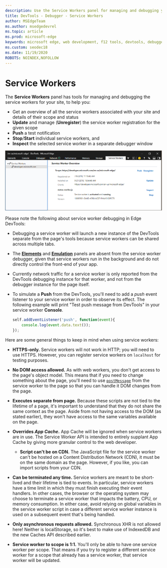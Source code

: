```yaml
---
description: Use the Service Workers panel for managing and debugging your service workers
title: DevTools - Debugger - Service Workers
author: MSEdgeTeam
ms.author: msedgedevrel
ms.topic: article
ms.prod: microsoft-edge
keywords: microsoft edge, web development, f12 tools, devtools, debugger, debugging, pwa, service worker, cache api
ms.custom: seodec18
ms.date: 11/19/2020
ROBOTS: NOINDEX,NOFOLLOW
---
```

# Service Workers

The **Service Workers** panel has tools for managing and debugging the service workers for your site, to help you:

 - Get an overview of all the service workers associated with your site and details of their scope and status
 - **Update** and manage (**Unregister**) the service worker registration for the given scope
 - **Push** a test notification
 - **Stop**/**Start** individual service workers, and
 - **Inspect** the selected service worker in a separate debugger window

![Service Worker Overview pane](./media/service_worker.png)

Please note the following about service worker debugging in Edge DevTools:

 - Debugging a service worker will launch a new instance of the  DevTools separate from the page's tools because service workers can be shared across multiple tabs.
 - The [**Elements**](./elements.md) and [**Emulation**](./emulation.md) panels are absent from the service worker debugger, given that service workers run in the background and do not directly control the front-end of your app.
 - Currently network traffic for a service worker is only reported from the  DevTools debugging instance for that worker, and not from the debugger instance for the page itself.
 - To simulate a **Push** from the DevTools, you'll need to add a *push* event listener to your service worker in order to observe its effect. The following example will print "Test push message from DevTools" in your service worker **Console**.

   ```JavaScript
   self.addEventListener('push', function(event){
       console.log(event.data.text());
   });
   ```

Here are some general things to keep in mind when using service workers:

- **HTTPS-only.** Service workers will not work in HTTP; you will need to use HTTPS. However, you can register service workers on `localhost` for testing purposes.

- **No DOM access allowed.** As with web workers, you don't get access to the page's object model. This means that if you need to change something about the page, you'll need to use [`postMessage`](https://developer.mozilla.org/docs/Web/API/Worker/postMessage) from the service worker to the page so that you can handle it DOM changes from the page.

- **Executes separate from page.** Because these scripts are not tied to the lifetime of a page, it's important to understand that they do not share the same context as the page. Aside from not having access to the DOM (as stated earlier), they won't have access to the same variables available on the page.

- **Overrides *App Cache*.** App Cache will be ignored when service workers are in use. The Service Worker API is intended to entirely supplant App Cache  by giving more granular control to the web developer.

  - **Script can't be on CDN.** The JavaScript file for the service worker can't be hosted on a Content Distribution Network (CDN), it must be on the same domain as the page. However, if you like, you can import scripts from your CDN.

- **Can be terminated any time.** Service workers are meant to be short-lived and their lifetime is tied to events. In particular, service workers have a time limit in which they must finish executing their event handlers. In other cases, the browser or the operating system may choose to terminate a service worker that impacts the battery, CPU, or memory consumption. In either case, avoid relying on global variables in the service worker script in case a different service worker instance is used on a subsequent event that's being handled.

- **Only asynchronous requests allowed.** Synchronous XHR is not allowed here! Neither is localStorage, so it's best to make use of IndexedDB and the new Caches API described earlier.

- **Service worker to scope is 1:1.** You'll only be able to have one service worker per scope. That means if you try to register a different service worker for a scope that already has a service worker, that service worker will be updated.
